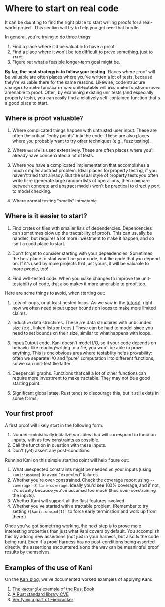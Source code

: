 # Where to start on real code

It can be daunting to find the right place to start writing proofs for a real-world project.
This section will try to help you get over that hurdle.

In general, you're trying to do three things:

1. Find a place where it'd be valuable to have a proof.
2. Find a place where it won't be too difficult to prove something, just to start.
3. Figure out what a feasible longer-term goal might be.

**By far, the best strategy is to follow your testing.**
Places where proof will be valuable are often places where you've written a lot of tests, because they're valuable there for the same reasons.
Likewise, code structure changes to make functions more unit-testable will also make functions more amenable to proof.
Often, by examining existing unit tests (and especially property tests), you can easily find a relatively self-contained function that's a good place to start.

## Where is proof valuable?

1. Where complicated things happen with untrusted user input.
These are often the critical "entry points" into the code.
These are also places where you probably want to try other techniques (e.g., fuzz testing).

2. Where `unsafe` is used extensively.
These are often places where you'll already have concentrated a lot of tests.

3. Where you have a complicated implementation that accomplishes a much simpler abstract problem.
Ideal places for property testing, if you haven't tried that already.
But the usual style of property tests you often write here (generate large random lists of operations, then compare between concrete and abstract model) won't be practical to directly port to model checking.

4. Where normal testing "smells" intractable.

## Where is it easier to start?

1. Find crates or files with smaller lists of dependencies.
Dependencies can sometimes blow up the tractability of proofs.
This can usually be handled, but requires a lot more investment to make it happen, and so isn't a good place to start.

2. Don't forget to consider starting with your dependencies.
Sometimes the best place to start won't be your code, but the code that you depend on.
If it's used by more projects that just yours, it will be valuable to more people, too!

3. Find well-tested code.
When you make changes to improve the unit-testability of code, that also makes it more amenable to proof, too.

Here are some things to avoid, when starting out:

1. Lots of loops, or at least nested loops.
As we saw in the [tutorial](./tutorial-loop-unwinding.md), right now we often need to put upper bounds on loops to make more limited claims.

2. Inductive data structures.
These are data structures with unbounded size (e.g., linked lists or trees.)
These can be hard to model since you need to set bounds on their size, similar to what happens with loops.

3. Input/Output code.
Kani doesn't model I/O, so if your code depends on behavior like reading/writing to a file, you won't be able to prove anything.
This is one obvious area where testability helps provability: often we separate I/O and "pure" computation into different functions, so we can unit-test the latter.

4. Deeper call graphs.
Functions that call a lot of other functions can require more investment to make tractable.
They may not be a good starting point.

5. Significant global state.
Rust tends to discourage this, but it still exists in some forms.


## Your first proof

A first proof will likely start in the following form:

1. Nondeterministically initialize variables that will correspond to function inputs, with as few constraints as possible.
2. Call the function in question with these inputs.
3. Don't (yet) assert any post-conditions.

Running Kani on this simple starting point will help figure out:

1. What unexpected constraints might be needed on your inputs (using `kani::assume`) to avoid "expected" failures.
2. Whether you're over-constrained. Check the coverage report using `--coverage -Z line-coverage`. Ideally you'd see 100% coverage, and if not, it's usually because you've assumed too much (thus over-constraining the inputs).
3. Whether Kani will support all the Rust features involved.
4. Whether you've started with a tractable problem.
(Remember to try setting `#[kani::unwind(1)]` to force early termination and work up from there.)

Once you've got something working, the next step is to prove more interesting properties than just what Kani covers by default.
You accomplish this by adding new assertions (not just in your harness, but also to the code being run).
Even if a proof harness has no post-conditions being asserted directly, the assertions encountered along the way can be meaningful proof results by themselves.


## Examples of the use of Kani

On the [Kani blog](https://model-checking.github.io/kani-verifier-blog/), we've documented worked examples of applying Kani:

1. [The `Rectangle` example of the Rust Book](https://model-checking.github.io/kani-verifier-blog/2022/05/04/announcing-the-kani-rust-verifier-project.html)
2. [A Rust standard library CVE](https://model-checking.github.io/kani-verifier-blog/2022/06/01/using-the-kani-rust-verifier-on-a-rust-standard-library-cve.html)
3. [Verifying a part of Firecracker](https://model-checking.github.io/kani-verifier-blog/2022/07/13/using-the-kani-rust-verifier-on-a-firecracker-example.html)
